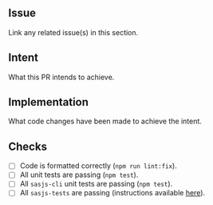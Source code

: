 ## Issue

Link any related issue(s) in this section.

## Intent

What this PR intends to achieve.

## Implementation

What code changes have been made to achieve the intent.

## Checks

- [ ] Code is formatted correctly (`npm run lint:fix`).
- [ ] All unit tests are passing (`npm test`).
- [ ] All `sasjs-cli` unit tests are passing (`npm test`).
- [ ] All `sasjs-tests` are passing (instructions available [here](https://github.com/sasjs/adapter/blob/master/sasjs-tests/README.md)).
